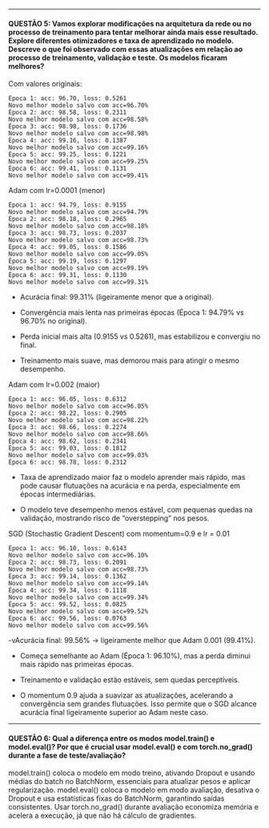 
---
#### **QUESTÃO 5:** Vamos explorar modificações na arquitetura da rede ou no processo de treinamento para tentar melhorar ainda mais esse resultado. Explore diferentes otimizadores e taxa de aprendizado no modelo. Descreve o que foi observado com essas atualizações em relação ao processo de treinamento, validação e teste. Os modelos ficaram melhores?

Com valores originais:


    Época 1: acc: 96.70, loss: 0.5261
    Novo melhor modelo salvo com acc=96.70%
    Época 2: acc: 98.58, loss: 0.2311
    Novo melhor modelo salvo com acc=98.58%
    Época 3: acc: 98.98, loss: 0.1736
    Novo melhor modelo salvo com acc=98.98%
    Época 4: acc: 99.16, loss: 0.1387
    Novo melhor modelo salvo com acc=99.16%
    Época 5: acc: 99.25, loss: 0.1221
    Novo melhor modelo salvo com acc=99.25%
    Época 6: acc: 99.41, loss: 0.1131
    Novo melhor modelo salvo com acc=99.41%



Adam com lr=0.0001 (menor)

    Época 1: acc: 94.79, loss: 0.9155
    Novo melhor modelo salvo com acc=94.79%
    Época 2: acc: 98.18, loss: 0.2965
    Novo melhor modelo salvo com acc=98.18%
    Época 3: acc: 98.73, loss: 0.2037
    Novo melhor modelo salvo com acc=98.73%
    Época 4: acc: 99.05, loss: 0.1586
    Novo melhor modelo salvo com acc=99.05%
    Época 5: acc: 99.19, loss: 0.1297
    Novo melhor modelo salvo com acc=99.19%
    Época 6: acc: 99.31, loss: 0.1130
    Novo melhor modelo salvo com acc=99.31%

- Acurácia final: 99.31% (ligeiramente menor que a original).

- Convergência mais lenta nas primeiras épocas (Época 1: 94.79% vs 96.70% no original).

- Perda inicial mais alta (0.9155 vs 0.5261), mas estabilizou e convergiu no final.

- Treinamento mais suave, mas demorou mais para atingir o mesmo desempenho.

Adam com lr=0.002 (maior)

    Época 1: acc: 96.05, loss: 0.6312
    Novo melhor modelo salvo com acc=96.05%
    Época 2: acc: 98.22, loss: 0.2905
    Novo melhor modelo salvo com acc=98.22%
    Época 3: acc: 98.66, loss: 0.2274
    Novo melhor modelo salvo com acc=98.66%
    Época 4: acc: 98.62, loss: 0.2341
    Época 5: acc: 99.03, loss: 0.1812
    Novo melhor modelo salvo com acc=99.03%
    Época 6: acc: 98.78, loss: 0.2312

- Taxa de aprendizado maior faz o modelo aprender mais rápido, mas pode causar flutuações na acurácia e na perda, especialmente em épocas intermediárias.

- O modelo teve desempenho menos estável, com pequenas quedas na validação, mostrando risco de “overstepping” nos pesos.

SGD (Stochastic Gradient Descent) com momentum=0.9 e lr = 0.01

    Época 1: acc: 96.10, loss: 0.6143
    Novo melhor modelo salvo com acc=96.10%
    Época 2: acc: 98.73, loss: 0.2091
    Novo melhor modelo salvo com acc=98.73%
    Época 3: acc: 99.14, loss: 0.1362
    Novo melhor modelo salvo com acc=99.14%
    Época 4: acc: 99.34, loss: 0.1118
    Novo melhor modelo salvo com acc=99.34%
    Época 5: acc: 99.52, loss: 0.0825
    Novo melhor modelo salvo com acc=99.52%
    Época 6: acc: 99.56, loss: 0.0763
    Novo melhor modelo salvo com acc=99.56%

-vAcurácia final: 99.56% → ligeiramente melhor que Adam 0.001 (99.41%).

- Começa semelhante ao Adam (Época 1: 96.10%), mas a perda diminui mais rápido nas primeiras épocas.

- Treinamento e validação estão estáveis, sem quedas perceptíveis.

- O momentum 0.9 ajuda a suavizar as atualizações, acelerando a convergência sem grandes flutuações. Isso permite que o SGD alcance acurácia final ligeiramente superior ao Adam neste caso.

---
#### **QUESTÃO 6:** Qual a diferença entre os modos model.train() e model.eval()? Por que é crucial usar model.eval() e com torch.no_grad() durante a fase de teste/avaliação?

model.train() coloca o modelo em modo treino, ativando Dropout e usando médias do batch no BatchNorm, essenciais para atualizar pesos e aplicar regularização. model.eval() coloca o modelo em modo avaliação, desativa o Dropout e usa estatísticas fixas do BatchNorm, garantindo saídas consistentes. Usar torch.no_grad() durante avaliação economiza memória e acelera a execução, já que não há cálculo de gradientes.